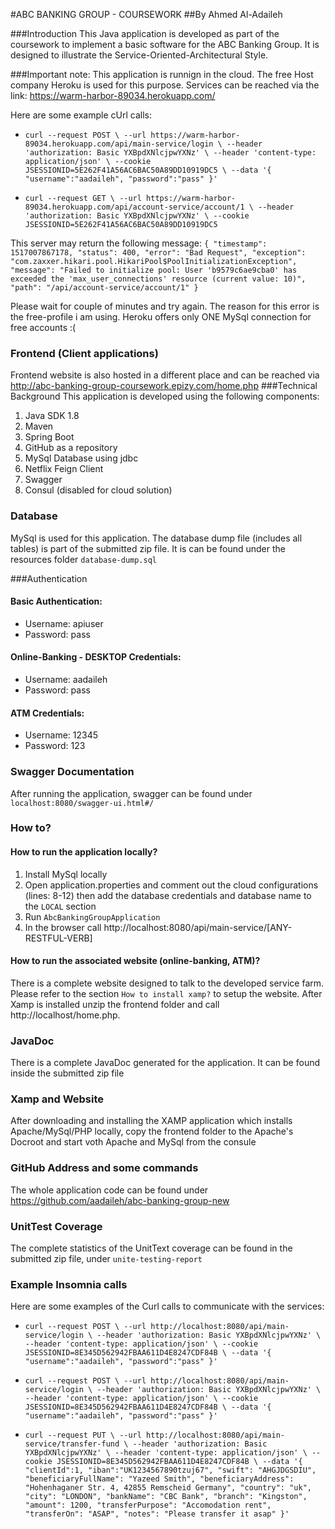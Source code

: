 #ABC BANKING GROUP - COURSEWORK
##By Ahmed Al-Adaileh

###Introduction
This Java application is developed as part of the coursework to implement a basic software for the 
ABC Banking Group. It is designed to illustrate the Service-Oriented-Architectural Style.

###Important note:
This application is runnign in the cloud. The free Host company Heroku is used for this purpose. 
Services can be reached via the link: https://warm-harbor-89034.herokuapp.com/

Here are some example cUrl calls:

- `curl --request POST \
     --url https://warm-harbor-89034.herokuapp.com/api/main-service/login \
     --header 'authorization: Basic YXBpdXNlcjpwYXNz' \
     --header 'content-type: application/json' \
     --cookie JSESSIONID=5E262F41A56AC6BAC50A89DD10919DC5 \
     --data '{  
   	 "username":"aadaileh",
      "password":"pass"
   }'`

- `curl --request GET \
     --url https://warm-harbor-89034.herokuapp.com/api/account-service/account/1 \
     --header 'authorization: Basic YXBpdXNlcjpwYXNz' \
     --cookie JSESSIONID=5E262F41A56AC6BAC50A89DD10919DC5`

This server may return the following message:
`{
 	"timestamp": 1517007867178,
 	"status": 400,
 	"error": "Bad Request",
 	"exception": "com.zaxxer.hikari.pool.HikariPool$PoolInitializationException",
 	"message": "Failed to initialize pool: User 'b9579c6ae9cba0' has exceeded the 'max_user_connections' resource (current value: 10)",
 	"path": "/api/account-service/account/1"
 }`
 
 Please wait for couple of minutes and try again. The reason for this error is the free-profile i am using. Heroku offers only ONE MySql connection for free accounts :(

### Frontend (Client applications)
Frontend website is also hosted in a different place and can be reached via http://abc-banking-group-coursework.epizy.com/home.php
###Technical Background
This application is developed using the following components:
1. Java SDK 1.8
2. Maven
3. Spring Boot
4. GitHub as a repository
5. MySql Database using jdbc
6. Netflix Feign Client
7. Swagger 
8. Consul (disabled for cloud solution)

### Database
MySql is used for this application. The database dump file (includes all tables) is part of the 
submitted zip file. It is can be found under the resources folder `database-dump.sql`

###Authentication
#### Basic Authentication:
- Username: apiuser
- Password: pass

#### Online-Banking - DESKTOP Credentials:
- Username: aadaileh
- Password: pass

#### ATM Credentials:
- Username: 12345
- Password: 123

### Swagger Documentation
After running the application, swagger can be found under `localhost:8080/swagger-ui.html#/`

### How to?
#### How to run the application locally?
1. Install MySql locally
2. Open application.properties and comment out the cloud configurations (lines: 8-12) then add the 
database credentials and database name to the `LOCAL` section
3. Run `AbcBankingGroupApplication`
4. In the browser call http://localhost:8080/api/main-service/[ANY-RESTFUL-VERB]

#### How to run the associated website (online-banking, ATM)?
There is a complete website designed to talk to the developed service farm. Please refer to the 
section `How to install xamp?` to setup the website. After Xamp is installed unzip the frontend 
folder and call http://localhost/home.php.

### JavaDoc
There is a complete JavaDoc generated for the application. It can be found inside the submitted zip file

### Xamp and Website
After downloading and installing the XAMP application which installs Apache/MySql/PHP locally, copy the 
frontend folder to the Apache's Docroot and start voth Apache and MySql from the consule

### GitHub Address and some commands
The whole application code can be found under https://github.com/aadaileh/abc-banking-group-new

### UnitTest Coverage
The complete statistics of the UnitText coverage can be found in the submitted zip file, under `unite-testing-report`

### Example Insomnia calls
Here are some examples of the Curl calls to communicate with the services:
- `curl --request POST \
   --url http://localhost:8080/api/main-service/login \
   --header 'authorization: Basic YXBpdXNlcjpwYXNz' \
   --header 'content-type: application/json' \
   --cookie JSESSIONID=8E345D562942FBAA611D4E8247CDF84B \
   --data '{  
 	 "username":"aadaileh",
    "password":"pass"
 }'`
 
- `curl --request POST \
    --url http://localhost:8080/api/main-service/login \
    --header 'authorization: Basic YXBpdXNlcjpwYXNz' \
    --header 'content-type: application/json' \
    --cookie JSESSIONID=8E345D562942FBAA611D4E8247CDF84B \
    --data '{  
  	 "username":"aadaileh",
     "password":"pass"
  }'`
  
- `curl --request PUT \
     --url http://localhost:8080/api/main-service/transfer-fund \
     --header 'authorization: Basic YXBpdXNlcjpwYXNz' \
     --header 'content-type: application/json' \
     --cookie JSESSIONID=8E345D562942FBAA611D4E8247CDF84B \
     --data '{  
   	"clientId":1,
     "iban":"UK1234567890tzuj67",
   	"swift": "AHGJDGSDIU",
   	"beneficiaryFullName": "Yazeed Smith",
   	"beneficiaryAddress": "Hohenhaganer Str. 4, 42855 Remscheid Germany",
   	"country": "uk",
   	"city": "LONDON",
   	"bankName": "CBC Bank",
   	"branch": "Kingston",
   	"amount": 1200,
   	"transferPurpose": "Accomodation rent",
   	"transferOn": "ASAP",
   	"notes": "Please transfer it asap"
   }'`